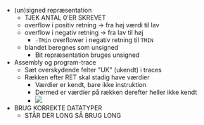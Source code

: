 - (un)signed repræsentation
	- TJEK ANTAL 0'ER SKREVET
	- overflow i positiv retning -> fra høj værdi til lav
	- overflow i negativ retning -> fra lav til høj
		- `-TMin` overflower i negativ retning til `TMIN`
	- blandet beregnes som unsigned
		- Bit repræsentation bruges unsigned
- Assembly og program-trace
	- Sæt overskydende felter "UK" (ukendt) i traces
	- Rækken efter RET skal stadig have værdier
		- Værdier er kendt, bare ikke instruktion
		- Dermed er værdier på rækken derefter heller ikke kendt
		- ![](Pasted%20image%2020240528124218.png)
- BRUG KORREKTE DATATYPER
	- STÅR DER LONG SÅ BRUG LONG